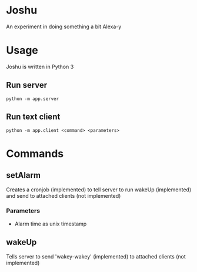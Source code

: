 # Joshu
An experiment in doing something a bit Alexa-y

# Usage
Joshu is written in Python 3
## Run server
    python -m app.server

## Run text client
    python -m app.client <command> <parameters>

# Commands
## setAlarm
Creates a cronjob (implemented) to tell server to run wakeUp (implemented) and send to attached clients (not implemented)
### Parameters
* Alarm time as unix timestamp
## wakeUp
Tells server to send 'wakey-wakey' (implemented) to attached clients (not implemented)
